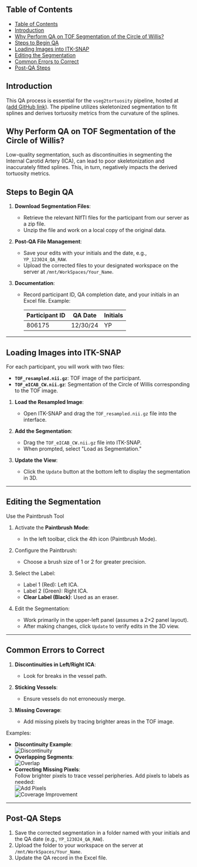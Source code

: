 
## Table of Contents

- [Table of Contents](#table-of-contents)
- [Introduction](#introduction)
- [Why Perform QA on TOF Segmentation of the Circle of Willis?](#why-perform-qa-on-tof-segmentation-of-the-circle-of-willis)
- [Steps to Begin QA](#steps-to-begin-qa)
- [Loading Images into ITK-SNAP](#loading-images-into-itk-snap)
- [Editing the Segmentation](#editing-the-segmentation)
- [Common Errors to Correct](#common-errors-to-correct)
- [Post-QA Steps](#post-qa-steps)
   
## Introduction  
This QA process is essential for the `vseg2tortuosity` pipeline, hosted at ([add GitHub link](https://github.com/tetra-tools/vseg2tortuosity)). The pipeline utilizes skeletonized segmentation to fit splines and derives tortuosity metrics from the curvature of the splines.  

## Why Perform QA on TOF Segmentation of the Circle of Willis?  
Low-quality segmentation, such as discontinuities in segmenting the Internal Carotid Artery (ICA), can lead to poor skeletonization and inaccurately fitted splines. This, in turn, negatively impacts the derived tortuosity metrics.  

## Steps to Begin QA  
1. **Download Segmentation Files**:  
   - Retrieve the relevant NIfTI files for the participant from our server as a zip file.  
   - Unzip the file and work on a local copy of the original data.  

2. **Post-QA File Management**:  
   - Save your edits with your initials and the date, e.g., `YP_123024_QA_RAW`.  
   - Upload the corrected files to your designated workspace on the server at `/mnt/WorkSpaces/Your_Name`.  

3. **Documentation**:  
   - Record participant ID, QA completion date, and your initials in an Excel file. Example:  

     | Participant ID | QA Date  | Initials |  
     |----------------|----------|----------|  
     | 806175         | 12/30/24 | YP       |  

---

## Loading Images into ITK-SNAP  
For each participant, you will work with two files:  
- **`TOF_resampled.nii.gz`**: TOF image of the participant.  
- **`TOF_eICAB_CW.nii.gz`**: Segmentation of the Circle of Willis corresponding to the TOF image.  


1. **Load the Resampled Image**:  
   - Open ITK-SNAP and drag the `TOF_resampled.nii.gz` file into the interface.  

2. **Add the Segmentation**:  
   - Drag the `TOF_eICAB_CW.nii.gz` file into ITK-SNAP.  
   - When prompted, select "Load as Segmentation."  

3. **Update the View**:  
   - Click the `Update` button at the bottom left to display the segmentation in 3D.  

---

## Editing the Segmentation  

Use the Paintbrush Tool  
1. Activate the **Paintbrush Mode**:  
   - In the left toolbar, click the 4th icon (Paintbrush Mode).  

2. Configure the Paintbrush:  
   - Choose a brush size of 1 or 2 for greater precision.  

3. Select the Label:  
   - Label 1 (Red): Left ICA.  
   - Label 2 (Green): Right ICA.  
   - **Clear Label (Black)**: Used as an eraser.  

4. Edit the Segmentation:  
   - Work primarily in the upper-left panel (assumes a 2×2 panel layout).  
   - After making changes, click `Update` to verify edits in the 3D view.  

---

## Common Errors to Correct  

1. **Discontinuities in Left/Right ICA**:  
   - Look for breaks in the vessel path.  

2. **Sticking Vessels**:  
   - Ensure vessels do not erroneously merge.  

3. **Missing Coverage**:  
   - Add missing pixels by tracing brighter areas in the TOF image.  

Examples:  
- **Discontinuity Example**:  
  ![Discontinuity](discontinuity_seg.png)  
- **Overlapping Segments**:  
  ![Overlap](image-4.png)  
- **Correcting Missing Pixels**:  
Follow brighter pixels to trace vessel peripheries.  Add pixels to labels as needed:  
  ![Add Pixels](image-5.png)  
  ![Coverage Improvement](image-6.png)  

---

## Post-QA Steps  

1. Save the corrected segmentation in a folder named with your initials and the QA date (e.g., `YP_123024_QA_RAW`).  
2. Upload the folder to your workspace on the server at `/mnt/WorkSpaces/Your_Name`.  
3. Update the QA record in the Excel file.  
